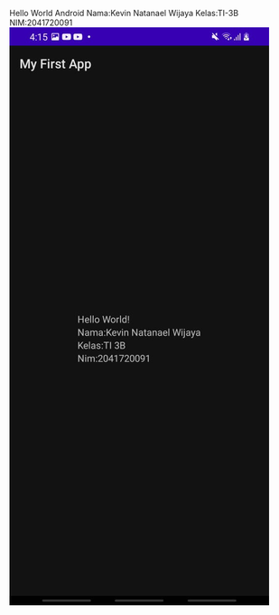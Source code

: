 Hello World Android
Nama:Kevin Natanael Wijaya
Kelas:TI-3B
NIM:2041720091
![Screenshot](images/ss01.jpeg)